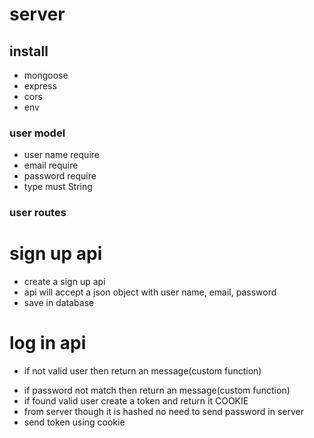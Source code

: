 # server

## install

- mongoose
- express
- cors
- env

### user model

- user name require
- email require
- password require
- type must String

### user routes

# sign up api

- create a sign up api
- api will accept a json object with user name, email, password
- save in database

# log in api

- if not valid user then return an message(custom function)

* if password not match then return an message(custom function)
* if found valid user create a token and return it COOKIE
* from server though it is hashed no need to send password in server
* send token using cookie

